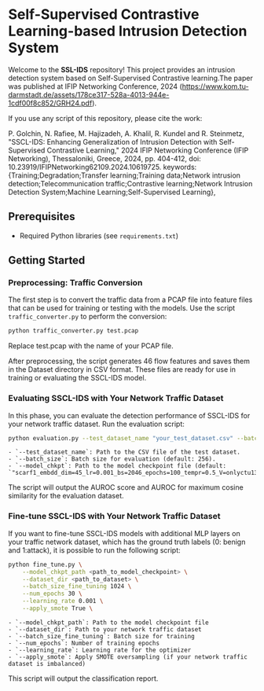 # Self-Supervised Contrastive Learning-based Intrusion Detection System

Welcome to the **SSL-IDS** repository! This project provides an intrusion detection system based on Self-Supervised Contrastive learning.The paper was published at IFIP Networking Conference, 2024 (https://www.kom.tu-darmstadt.de/assets/178ce317-528a-4013-944e-1cdf00f8c852/GRH24.pdf). 

If you use any script of this repository, please cite the work:

P. Golchin, N. Rafiee, M. Hajizadeh, A. Khalil, R. Kundel and R. Steinmetz, "SSCL-IDS: Enhancing Generalization of Intrusion Detection with Self-Supervised Contrastive Learning," 2024 IFIP Networking Conference (IFIP Networking), Thessaloniki, Greece, 2024, pp. 404-412, doi: 10.23919/IFIPNetworking62109.2024.10619725.
keywords: {Training;Degradation;Transfer learning;Training data;Network intrusion detection;Telecommunication traffic;Contrastive learning;Network Intrusion Detection System;Machine Learning;Self-Supervised Learning},

## Prerequisites
- Required Python libraries (see `requirements.txt`)

## Getting Started

### Preprocessing: Traffic Conversion
The first step is to convert the traffic data from a PCAP file into feature files that can be used for training or testing with the models. Use the script `traffic_converter.py` to perform the conversion:

```bash
python traffic_converter.py test.pcap
```
Replace test.pcap with the name of your PCAP file.

After preprocessing, the script generates 46 flow features and saves them in the Dataset directory in CSV format. These files are ready for use in training or evaluating the SSCL-IDS model.

### Evaluating SSCL-IDS with Your Network Traffic Dataset
In this phase, you can evaluate the detection performance of SSCL-IDS for your network traffic dataset. Run the evaluation script:

```bash
python evaluation.py --test_dataset_name "your_test_dataset.csv" --batch_size 256 --model_chkpt "your_checkpoint.pth"
```

    - `--test_dataset_name`: Path to the CSV file of the test dataset.
    - `--batch_size`: Batch size for evaluation (default: 256).
    - `--model_chkpt`: Path to the model checkpoint file (default: `"scarf1_embdd_dim=45_lr=0.001_bs=2046_epochs=100_tempr=0.5_V=onlyctu13_cr_rt=0.4_ach_cr_rt=0.2_msk_rt0_ach_msk_rt0.pth"`).

The script will output the AUROC score and AUROC for maximum cosine similarity for the evaluation dataset.

### Fine-tune SSCL-IDS with Your Network Traffic Dataset
If you want to fine-tune SSCL-IDS models with additional MLP layers on your traffic network dataset, which has the ground truth labels (0: benign and 1:attack), it is possible to run the following script:
```bash
python fine_tune.py \
    --model_chkpt_path <path_to_model_checkpoint> \
    --dataset_dir <path_to_dataset> \
    --batch_size_fine_tuning 1024 \
    --num_epochs 30 \
    --learning_rate 0.001 \
    --apply_smote True \
```
    - `--model_chkpt_path`: Path to the model checkpoint file
    - `--dataset_dir`: Path to your network traffic dataset
    - `--batch_size_fine_tuning`: Batch size for training
    - `--num_epochs`: Number of training epochs
    - `--learning_rate`: Learning rate for the optimizer
    - `--apply_smote`: Apply SMOTE oversampling (if your network traffic dataset is imbalanced)

This script will output the classification report.

    


